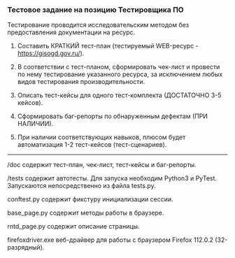 ### Тестовое задание на позицию Тестировщика ПО

Тестирование проводится исследовательским методом без предоставления документации на ресурс.

1. Составить КРАТКИЙ тест-план (тестируемый WEB-ресурс - https://gisogd.gov.ru/).

2. В соответствии с тест-планом, сформировать чек-лист и провести по нему тестирование указанного ресурса, за исключением любых видов тестирования производительности.

3. Описать тест-кейсы для одного тест-комплекта (ДОСТАТОЧНО 3-5 кейсов).

4. Сформировать баг-репорты по обнаруженным дефектам (ПРИ НАЛИЧИИ).

5. При наличии соответствующих навыков, плюсом будет автоматизация 1-2 тест-кейсов (тест-сценариев).

___

/doc содержит тест-план, чек-лист, тест-кейсы и баг-репорты.

/tests содержит автотесты. Для запуска необходим Python3 и PyTest. Запускаются непосредственно из файла tests.py.

conftest.py содержит фикстуру инициализации сессии.

base_page.py содержит методы работы в браузере.

rntd_page.py содержит описание страницы.

firefoxdriver.exe веб-драйвер для работы с браузером Firefox 112.0.2 (32-разрядный). 

